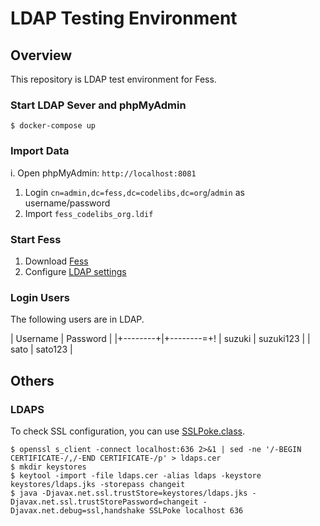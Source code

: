 LDAP Testing Environment
=============

## Overview

This repository is LDAP test environment for Fess.

### Start LDAP Sever and phpMyAdmin

```
$ docker-compose up
```

### Import Data

i. Open phpMyAdmin: `http://localhost:8081`
1. Login `cn=admin,dc=fess,dc=codelibs,dc=org`/`admin` as username/password
1. Import `fess_codelibs_org.ldif`

### Start Fess

1. Download [Fess](https://github.com/codelibs/fess/releases)
1. Configure [LDAP settings](https://fess.codelibs.org/12.1/admin/general-guide.html#ldap-configuration)

### Login Users

The following users are in LDAP.

| Username | Password  |
|+--------+|+--------=+!
| suzuki   | suzuki123 |
| sato     | sato123   |

## Others

### LDAPS

To check SSL configuration, you can use [SSLPoke.class](https://ja.confluence.atlassian.com/kb/files/779355358/779355357/1/1441897666313/SSLPoke.class).

```
$ openssl s_client -connect localhost:636 2>&1 | sed -ne '/-BEGIN CERTIFICATE-/,/-END CERTIFICATE-/p' > ldaps.cer
$ mkdir keystores
$ keytool -import -file ldaps.cer -alias ldaps -keystore keystores/ldaps.jks -storepass changeit
$ java -Djavax.net.ssl.trustStore=keystores/ldaps.jks -Djavax.net.ssl.trustStorePassword=changeit -Djavax.net.debug=ssl,handshake SSLPoke localhost 636
```



